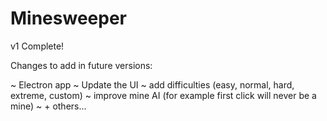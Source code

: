 # Minesweeper

v1 Complete!

Changes to add in future versions: 

~ Electron app
~ Update the UI
~ add difficulties (easy, normal, hard, extreme, custom)
~ improve mine AI (for example first click will never be a mine)
~ + others...
